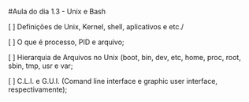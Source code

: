 #Aula do dia 1.3 - Unix e Bash

[ ] Definições de Unix, Kernel, shell, aplicativos e etc./

[ ] O que é processo, PID e arquivo;

[ ] Hierarquia de Arquivos no Unix (boot, bin, dev, etc, home, proc, root, sbin, tmp, usr e var;

[ ] C.L.I. e G.U.I. (Comand line interface e graphic user interface, respectivamente);
 
